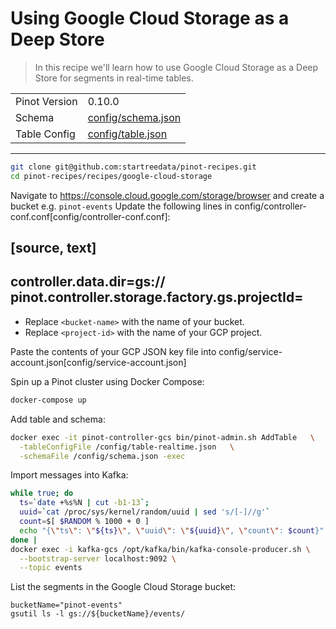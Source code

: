 # Using Google Cloud Storage as a Deep Store

> In this recipe we'll learn how to use Google Cloud Storage as a Deep Store for segments in real-time tables.

<table>
  <tr>
    <td>Pinot Version</td>
    <td>0.10.0</td>
  </tr>
  <tr>
    <td>Schema</td>
    <td><a href="config/schema.json">config/schema.json</a></td>
  </tr>
    <tr>
    <td>Table Config</td>
    <td><a href="config/table.json">config/table.json</a></td>
  </tr>
</table>


***

```bash
git clone git@github.com:startreedata/pinot-recipes.git
cd pinot-recipes/recipes/google-cloud-storage
```

Navigate to https://console.cloud.google.com/storage/browser and create a bucket e.g. `pinot-events`
Update the following lines in config/controller-conf.conf[config/controller-conf.conf]:

[source, text]
----
controller.data.dir=gs://<bucket-name>
pinot.controller.storage.factory.gs.projectId=<project-id>
----

* Replace `<bucket-name>` with the name of your bucket.
* Replace `<project-id>` with the name of your GCP project.

Paste the contents of your GCP JSON key file into config/service-account.json[config/service-account.json]

Spin up a Pinot cluster using Docker Compose:

```bash
docker-compose up
```

Add table and schema:

```bash
docker exec -it pinot-controller-gcs bin/pinot-admin.sh AddTable   \
  -tableConfigFile /config/table-realtime.json   \
  -schemaFile /config/schema.json -exec
```

Import messages into Kafka:

```bash
while true; do
  ts=`date +%s%N | cut -b1-13`;
  uuid=`cat /proc/sys/kernel/random/uuid | sed 's/[-]//g'`
  count=$[ $RANDOM % 1000 + 0 ]
  echo "{\"ts\": \"${ts}\", \"uuid\": \"${uuid}\", \"count\": $count}"
done |
docker exec -i kafka-gcs /opt/kafka/bin/kafka-console-producer.sh \
  --bootstrap-server localhost:9092 \
  --topic events
```

List the segments in the Google Cloud Storage bucket:

```
bucketName="pinot-events"
gsutil ls -l gs://${bucketName}/events/
```
